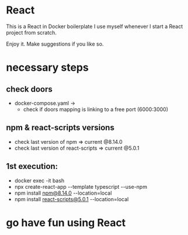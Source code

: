 # React
This is a React in Docker boilerplate I use myself whenever I start a React project from scratch.

Enjoy it. Make suggestions if you like so.

# necessary steps
## check doors
- docker-compose.yaml ->
  - check if doors mapping is linking to a free port
  (6000:3000)

## npm & react-scripts versions
  - check last version of npm => current @8.14.0
  - check last version of react-scripts => current @5.0.1

## 1st execution:
- docker exec -it <container name> bash
- npx create-react-app <app name> --template typescript --use-npm
- npm install npm@8.14.0 --location=local
- npm install react-scripts@5.0.1 --location=local

# go have fun using React
